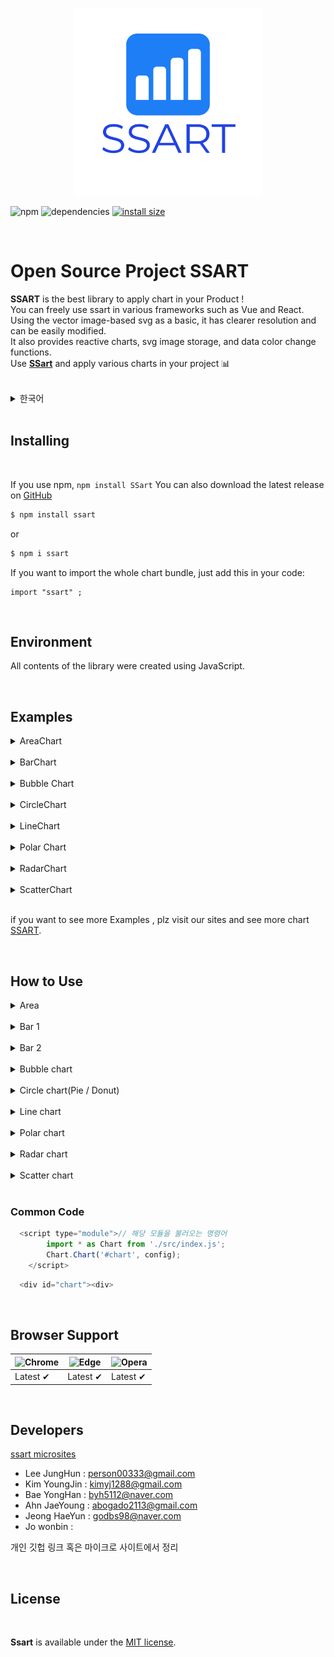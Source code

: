 <p align="center">
  <a href="our micro sites" target="_blank">
    <img src="https://github.com/kid1493/ssart/blob/develop/ssart-micro-site/src/img/SSART-logo.png?raw=true" alt="https://www.ssart.org/" width="300px" height="300px"><br/>
  </a>
</p>
<!-- 
 <img src= src/img/sample.jpg width = "100%" height = "300px"> -->

![npm](https://img.shields.io/npm/v/ssart) <!-- 배포하면 버전이 찍힘  -->
![dependencies](https://img.shields.io/badge/dependencies-d3-brightengreen)
[![install size](https://packagephobia.now.sh/badge?p=ssart)](https://packagephobia.now.sh/result?p=ssart)

<br>

# Open Source Project SSART

**SSART** is the best library to apply chart in your Product !<br>
You can freely use ssart in various frameworks such as Vue and React.<br>
Using the vector image-based svg as a basic, it has clearer resolution and can be easily modified.<br>
It also provides reactive charts, svg image storage, and data color change functions.<br>
Use [**SSart**]() and apply various charts in your project 📊 <br><br> 


<details>
  <summary>한국어</summary>
  <br>
   ssart는 다양한 차트를 프로젝트에 적용할 수 있는 최고의 라이브러리입니다<br>
    Vue 와 React 같은 다양한 프레임 워크에서 자유롭게 사용할 수 있습니다.<br>
    vector 이미지 기반의 svg를 사용하여 선명한 해상도를 가진 차트를 자유롭게 수정할 수 있습니다.<br>
    또한, 반응형 차트, svg 이미지 저장 기능, 데이터 색상 변경 기능 등을 제공합니다.<br>
    ssart를 이용하여 다양한 차트를 여러분의 프로젝트에 적용해 보세요    <br>
  </details>
<br>

## Installing
<br>

If you use npm, ```npm install SSart``` You can also download the latest release on [GitHub](https://github.com/ssartchart/ssart)

``` bash
$ npm install ssart 
```
or

``` bash
$ npm i ssart 
```

If you want to import the whole chart bundle, just add this in your code:


``` vue
import "ssart" ; 
```

<br>

## Environment

All contents of the library were created using JavaScript.

<br>

## Examples


<details>
  <summary>AreaChart</summary>
  <br>
    <img src=https://github.com/kid1493/ssart/blob/develop/src/img/IndexImg/4.Area.png?raw=true width = "300px" height = "300px">
    <br>
    <p>This chart which is based on the line chart displays graphically quantitative data. </p>
    <p>The area between axis and line are commonly emphasized with colors, textures and hatchings. 
    <p>Commonly one compares two or more quantities with an area chart.</p>
    <p>영역 차트 (Araa chart) 는 도형의 넓이를 이용하여 데이터의 정량적 크기를 나타냅니다.</p>
    <p>면적 그래프는 두개 이상의 자료를 비교하는데 용이하게 사용됩니다.</p>
  <br>
  
  [Area Details](https://naver.com) 
  </details>
<br>
<details>
  <summary>BarChart</summary>
  <br>
    <img src=https://github.com/kid1493/ssart/blob/develop/src/img/IndexImg/1.Bar.png?raw=true width = "300px" height = "300px">
    <img src=https://github.com/kid1493/ssart/blob/develop/src/img/IndexImg/2.Bar2.png?raw=true width = "300px" height = "300px">
    <br>
    <p>This chart that represents categorical data as vertical rectangular bars with height and length proportional to the representation values
    <p>막대 차트(bar chart) 는 표현 값에 비례하여 높이와 길이를 가진 직사각형 막대로 범주형 데이터를 표현하는 차트를 말합니다.
    <p>자료의 대소관계를 한눈에 알아보기 쉽고 직관적입니다.
  <br>
  
  [Bar Details](https://naver.com) 
</details>
  <br>
  <details>
  <summary>Bubble Chart</summary>
  <br>
    <img src=https://github.com/kid1493/ssart/blob/develop/src/img/IndexImg/6.Bubble.png?raw=true width = "300px" height = "300px">
    <br>
    <p>This chart displays three dimensions of data.</p>
    <p>Each entity is plotted as a disk that express two of the values through the disk's x-axis and y-axis and the thrid thrugh its size.</p>
    <p>거품형 차트(Bubble Chart)는 3차원 데이터를 나타내는 차트 유형입니다. 각각의 좌표 x,y 값과 이의 가중치 ( v , 거품의 크기 ) 로 구성되어있습니다.</p>
    <p>거품형 차트는 사회, 경제, 의료 및 기타 과학적 관계에 대한 이해를 용이하게 할 수 있습니다.</p>
  <br>
  
  [Bar Details](https://naver.com) 
</details>
 <br>
 <details>
  <summary>CircleChart</summary>
  <br>
    <img src=https://github.com/kid1493/ssart/blob/develop/src/img/IndexImg/8.Pie.png?raw=true width = "300px" height = "300px">
    <img src=https://github.com/kid1493/ssart/blob/develop/src/img/IndexImg/7.Donut.png?raw=true width = "300px" height = "300px">
  <br>
  <p>This chart is a graph showing the ratio of each part to the whole as a percentage in a fan shape. </p>
  <p>The central angle of each sector represents the proportion of the total, and has the advantage of being able to see the ratio at a glance.</p>
  <p>원형 차트(Circle chart)는 전체에 대한 각 부분의 비율을 부채꼴 모양으로 백분률 로 나타낸 그래프입니다.</p>
  <p>각 부채꼴의 중심각이 전체에서 차지하는 비율을 나타내며, 비율을 한눈에 볼 수 있습니다.</p>
  <p>전체적인 비율을 쉽게 파악할 수 있어서 언론사에서 통계 수치를 공개할 때 자주 활용됩니다.</p>

  [Circle Details](https://naver.com) 
  <br>
  </details>
  <br>
  <details>
  <summary>LineChart</summary>
  <br>
    <img src=https://github.com/kid1493/ssart/blob/develop/src/img/IndexImg/3.Line.png?raw=true width = "300px" height = "300px">
      <p>This chart that uses lines to show how different pieces of information are related to each other.</p>
      <p>각 데이터를 점으로 표시하고 그 점들을 선분으로 이어 그린 차트입니다.</p>
      <p>데이터 값이 변화하는 모양과 정도를 쉽게 알 수 있습니다.</p>
  [Line Details](https://naver.com)
  <br>
  </details>
  <br>
  <details>
  <summary>Polar Chart</summary>
  <br>
    <img src=https://github.com/kid1493/ssart/blob/develop/src/img/IndexImg/10.Polar.png?raw=true width = "300px" height = "300px">
    <br>
    <p>Polar charts are similar to pie charts, but each dataset has the same angle.  </p>
    <p>Each data set has a different radius size depending on the value. Useful when displaying comparison data similar to pie charts.</p>
    <p>극지방 차트는 원 차트와 비슷하지만 각 데이터셋이 같은 각을 가집니다.</p>
    <p>각 데이터셋은 값에 따라 반지름의 크기가 다릅니다.</p>
    <p>원형차트와 유사한 비교 데이터를 표시할 때 유용합니다. 단 해당 데이터셋의 값 또한 표시합니다</p>
  <br>

  [Polar Details](https://naver.com) 
  </details>
    </details>
  <br>
  <details>
  <summary>RadarChart</summary>
  <br>
    <img src=https://github.com/kid1493/ssart/blob/develop/src/img/IndexImg/9.Radar.png?raw=true width = "300px" height = "300px">
    <br>
      <p>This is a diagram that divides various evaluation items into polygons according to the number of items, </p>
      <p>draws points according to the score of the items, and connects the points to form a line so that the balance between items can be seen at a glance.</p>
      <p>레이다 차트(Radar Chart)는 어떤 측정 목표에 대한 평가항목이 여러 개일 때 항목 수에 따라 원을 같은 간격으로 나누고, </p>
      <p>중심으로부터 일정 간격으로 동심으로 척도를 재는 칸을 나누어 각 평가항목의 정량화된 점수에 따라 </p>
      <p>그 위치에 점을 찍고 평가항목간 점을 이어 선으로 만들어 항목 간 균형을 한눈에 볼 수 있도록 해주는 차트입니다.</p>
      <p>여러 측정 목표를 함께 겹쳐 놓아 비교하기에도 편리합니다. 각 항목 간 비율뿐만 아니라 균형과 경향을 직관적으로 알 수 있습니다.</p>

  [Radar Details](https://naver.com)
  <br>
  </details>
  <br>
  
  <details>
  <summary>ScatterChart</summary>
  <br>
    <img src=https://github.com/kid1493/ssart/blob/develop/src/img/IndexImg/5.Scatter.png?raw=true width = "300px" height = "300px">
      <p>This chart is a type of plot or mathematical diagram using coordinates to display values for typically two variables for a set of data. </p>
      <p>The data are displayed as a collection of points on the horizontal axis and the vertical axis.</p>
      <p>산점도 차트(Scatter chart)는 직교 좌표계 (도표) 를 이용해 좌표상의 점을 표시함으로써 두 개 변수간의 관계를 나타내는 방법입니다.</p>
      <p>두 변수 사이의 관계를 알 수 있습니다.</p>

  [Scatter Details](https://naver.com)
<br>
  </details>

<br>

if you want to see more Examples , plz visit our sites and see more chart [SSART](ssart).

<br>

## How to Use
<details>
  <summary>Area</summary>
  <br>

```js
  const data = {
    labels: [0, 1, 2, 3, 4, 5, 6, 7, 8, 9],
    datasets: [
      {
        label: '라벨 1',
        data: [10,20,30,40,50],
        backgroundColor: "",
      },
      {
        label: '라벨 2',
        data: [5,10,15,20,25,30],
        backgroundColor: "",
      },
      {
        label: '라벨 3',
        data:[[1, 1], [2, 2], [3, 3], [4, 4], [5, 4], [6, 4]],
      },
    ]
  };
```

```js
  const configArea = {
    type: 'area',
    width: 500,
    height: 500,
    margin: { top: 40, left: 40, bottom: 40, right: 40 },
    padding: 0.1,
    data: dataArea,
    options: {
      responsive: true,
      plugins: {
        legend: {
          position: 'bottom',// top bottom left right
        },
        title: {
          display: true,
          text: 'Chart.js Area Chart'
        },
        xTitle: {
          display: true,
          text: 'y'
        },
        yTitle: {
          display: true,
          text: 'x'
        },
        yGrid: {
          display: true,
          color: "#323233", // "rgb(255, 0, 0)" "rgba(255, 0, 0, 0.3)"
          dash: "10,3",     // 점선, 10만큼 칠하고 3만큼 빈공간
          weight: 1,        // 선 두께
          opacity: .5       // 선 투명도
        },
        menu: {
          // grid: true,
          xGrid: true,
          yGrid: true,
          download: true
        }
      },
      scales: {
        xAxis: {
          type: "number",
          ticks:{
          }
        },    
        yAxis: {
          ticks:{
          }
        },
        line:{
          width: 10,
          opacity: .5
        },
        dot:{
          size: 0,
          opacity: 1,
          visible: true
        }
      }
    },
  };

```

</details>

<br>
<details>
  <summary>Bar 1</summary>
  <br>

```js
  const data = {
    labels: ['a', 'b', 'c', 'd', 'e' ],
    datasets: [
      {
        label: '라벨 1',
        data: [10,20,30,40],
        //backgroundColor: "red",
      },
      {
        label: '라벨 2',
        data: [10,20,30,40],
        //backgroundColor: "blue",
      },
      {
        label: '라벨 3',
        data: [10,20,30,40],
      },
    ]
  };
```

``` js
  const config = {
    type: 'bar',
    width: 500,
    height: 500,
    margin: { top: 40, left: 40, bottom: 40, right: 40 },
    padding: 0.1,
    data: data,
    options: {
      responsive: true,
      plugins: {
        legend: {
          position: 'bottom',// top bottom left right
          fontSize: '10px',
          fontWeight: 'normal',
          fontFamily: 'comic sans ms',
          legendType: 'rect', // rect(default), circle,
        },
        title: {
          display: true,
          text: 'Bar Chart'
        },
        xTitle: {
        display: true,
        text: 'name'
        },
        yTitle: {
          display: true,
          text: 'value'
        },
        xGrid: {
        // color: "rgb(255, 0, 0)", // "rgb(255, 0, 0)" "rgba(255, 0, 0, 0.3)"
        // dash: "10,3",
        // weight: 5,
        // opacity: .5,
        },
        yGrid: {
        // color: "#323233", // "rgb(255, 0, 0)" "rgba(255, 0, 0, 0.3)"
        // dash: "10,3",     // 점선, 10만큼 칠하고 3만큼 빈공간
        // weight: 1,        // 선 두께
        // opacity: .5,      // 선 투명도
        },
        background: {
        },
        menu: {
        grid: true,
        xGrid: true,
        yGrid: true,
        background: true,
        download: true
        }
      },
      scales: {                    
        yAxis: {
          ticks:{
          }
        },                    
        fillopacity: 0.5
      }
    },
  };
```
<br>
</details>

<br>
<details>
  <summary>Bar 2</summary>
  <br>

```js
  const data = {
    labels: ['a', 'b', 'c', 'd', 'e'],
    datasets: [
      {
        label: '라벨 1',
        data: [10,20,30,40],
      },
      {
        label: '라벨 2',
        data: [10,20,30,40],
      },
      {
        label : '라벨 3',
        data : [10,20,30,40],
      }
    ]
  };
```

```js
  const configH = {
    type: 'barH',
    width: 500,
    height: 500,
    margin: { top: 40, left: 40, bottom: 40, right: 40 },
    padding: 0.1,
    data: data,
    options: {
      responsive: true,
      plugins: {
        legend: {
          position: 'bottom',// top bottom left right
        },
        title: {
          display: true,
          text: '가로막대 그래프'
        },
        xTitle: {
          display: true,
          text: 'name'
        },
        yTitle: {
          display: true,
          text: 'value'
        },
        xGrid: {
          color: "rgb(255, 0, 0)", // "rgb(255, 0, 0)" "rgba(255, 0, 0, 0.3)"
          dash: "10,3",
          weight: 1,
          opacity: .5,
        },
        yGrid: {
          color: "#323233", // "rgb(255, 0, 0)" "rgba(255, 0, 0, 0.3)"
          dash: "10,3",     // 점선, 10만큼 칠하고 3만큼 빈공간
          weight: 1,        // 선 두께
          opacity: .5,      // 선 투명도
        },
      }
    },
    y_min: 0,
  };
```

<br>
  </details>
  <br>
  <details>
  <summary>Bubble chart</summary>
  <br>
    
```js
  const data = {
    labels: [0, 1, 2, 3, 4, 5, 6, 7, 8, 9],
    datasets: [
      {
        label: '라벨 1',
        data:[[20, -10, 1], [5, 20, 5], [6, 20, 6]],
      },
      {
        label: '라벨 2',
        data: [
          { x: 110, y: 15, r: 10 },
          { x: 120, y: 23, r: 20 },
          { x: 3, y: 25, r: 30 },
          { x: 7, y: 1575, r: 50 },
        ],
      },
      {
        label: '라벨 3',
        data: [
          { x: 1, y: 15, r: 10 },
          { x: 2, y: 23, r: 20 },
          { x: 3, y: 25, r: 30 },
          { x: 4, y: 32, r: 30 },
          { x: 5, y: 29, r: 100 },
          { x: 6, y: 13, r: 20 },
          { x: 7, y: 15, r: 50 },
        ],
      },
    ]
  };
```

```js
  const config = {
    type: 'bubble',
    width: 500,
    height: 500,
    margin: { top: 40, left: 40, bottom: 40, right: 40 },
    padding: 0.1,
    data: data,
    options: {
      responsive: true,
      plugins: {
        legend: {
          position: 'bottom',// top bottom left right
        },
        title: {
          display: true,
          text: '',
          color: 'rgba(100, 150, 0, .5)',
				  align: 'center' //start, end, center
        },
        xTitle: {
          display: true,
          text: 'x축',
          size: "20px",
          // color: 'rgba(100, 150, 0, .5)',
				  align: 'start' //start, end, center
        },
        yTitle: {
          display: true,
          text: 'y축',
          rotate: true,
          position: 'left',
          color: 'rgba(100, 150, 0, 1)',
				  align: 'bottom' //top, bottom, center
        },
        xGrid: {
          color: "rgb(255, 0, 0)", // "rgb(255, 0, 0)" "rgba(255, 0, 0, 0.3)"
          dash: "10,3",
          weight: 1,
          opacity: .5,
        },
        yGrid: {
          color: "#323233", // "rgb(255, 0, 0)" "rgba(255, 0, 0, 0.3)"
          dash: "10,3",     // 점선, 10만큼 칠하고 3만큼 빈공간
          weight: 1,        // 선 두께
          opacity: .5,      // 선 투명도
        },
        menu: {
        }
      },
      scales: {
        xAxis: {
        // type: "number",
          ticks: {
            min: 0,
            // max: 10
            tick : 10
          }
        },
        yAxis: {
          ticks: {
            // max: 80,
            tick: 20
          }
        },
        r: {
          size: {
            min: 10,
            max: 30
          }
        },
        fillopacity: 0.5
      }
    },
  };
```

<br>
  </details>
  <br>
  <details>
  <summary>Circle chart(Pie / Donut)</summary>
  <br>

```js
  const data = {
    labels: ['라벨1', '라벨2', '라벨3'],
    datasets: [
      {    
        data : [
          { name : '', value: 100, color: '#ff0000' },
          { name:'', value: 200, color: '#ff0000' },
          { name: '', value: 300, color: '#ff0000' },      
        ]
      }
    ]
  };
```

```js
  const config = {
    type: 'pie', // if you want donut chart , change the type to donut!
    width: 500,
    height: 500,
    margin: { top: 40, left: 40, bottom: 40, right: 40 },
    padding: 0.1,
    data: data,
    options: {
      responsive: true,
      plugins: {
        legend: {
          position: 'top',// top bottom left right
        },
        title: {
          display: true,
          text: ''
        },
        sort: true,
        view: true,
      },
    }
  };
```

<br>
  </details>
  <br>
  
  <details>
  <summary>Line chart</summary>
  <br>
    
```js
  const data = {
    labels: [0, 1, 2, 3, 4, 5, 6, 7, 8, 9],
    datasets: [
      {
        label: '라벨 1',
        data: [10,20,30,40,50],
        backgroundColor: "",
      },
      {
        label: '라벨 2',
        data: [5,10,15,20,25,30],
        backgroundColor: "",
      },
      {
        label: '라벨 3',
        data:[[1, 1], [2, 2], [3, 3], [4, 4], [5, 4], [6, 4]],
      },         
    ]
  };
```

```js
  const config = {
    type: 'line',
    width: 500,
    height: 500,
    margin: { top: 40, left: 40, bottom: 40, right: 40 },
    padding: 0.1,
    data: data,
    options: {
      responsive: true,
      plugins: {
        legend: {
          position: 'bottom',// top bottom left right
        },
        title: {
          display: true,
          text: ''
        },
        xTitle: {
          display: true,
          text: 'y'
        },
        yTitle: {
          display: true,
          text: 'x'
        },
        yGrid: {
          display: true,
          color: "#323233", // "rgb(255, 0, 0)" "rgba(255, 0, 0, 0.3)"
          dash: "10,3",     // 점선, 10만큼 칠하고 3만큼 빈공간
          weight: 1,        // 선 두께
          opacity: .5       // 선 투명도
        },
        menu: {
          // grid: true,
          xGrid: true,
          yGrid: true,
          download: true
        }
      },
      scales: {
        xAxis: {
          type: "number",
          ticks: {
          }
        },
        yAxis: {
          ticks: {
          }
        },
        line: {
          width: 5,
          opacity: .5
        },
        dot: {
          size: 0,
          opacity: 0.5,
          visible: true
        }
      }
    },
  };
```
<br>
  </details>
  <br>
<details>
  <summary>Polar chart</summary>
  <br>

```js
  const data = {
    labels: ['ability1', 'ability2', 'ability3', 'ability4' ,'ability5'],
    datasets: [
      { 
        label: 'A',
        data : [270,270,120,1,140]
      },
      { 
        label: 'B', 
        data :[140,100,280,250,120],
      },
      { 
        label: 'C',
        data : [100,190,140,12,270],
      },
      { 
        label : 'D',
        data : [20,200,200,52,230],
      }
    ],        
  };
```

```js
  const config = {
    type: 'polar',
    width: 500,
    height: 500,
    margin: { top: 40, left: 40, bottom: 40, right: 40 },
    padding: 0.1,
    data: data,
    depth:7, // 구간 갯수
    options: {
      responsive: true,
      plugins: {
        legend: {
          position: 'top',// top bottom left right
        },
        title: {
          display: true,
          text: 'polar Chart'
        },
        sort: true,
        view: true,
        menu: {
          download: true
        }
      },
      scales:{
        depth : 7
      }
    }
  }
```

<br>
  </details>
  <br><details>
  <summary>Radar chart</summary>
  <br>

```js
  const data = {
    labels: ['ability1', 'ability2', 'ability3', 'ability4' ,'ability5'],
    datasets: [
      { 
        label: 'A',
        data : [270,270,120,1,140]
      },
      { 
        label: 'B', 
        data :[140,100,280,250,120],
      },
      { 
        label: 'C',
        data : [100,190,140,12,270],
      },
      { 
        label : 'D',
        data : [20,200,200,52,230],
      }
    ],        
  };
```

```js
  const config = {
    type: 'radar',
    width: 500,
    height: 500,
    margin: { top: 40, left: 40, bottom: 40, right: 40 },
    padding: 0.1,
    data: data,
    depth:7, // 구간 갯수
    poly:true,
    options: {
      responsive: true,
      plugins: {
        legend: {
          position: 'top',// top bottom left right
        },
        title: {
          display: true,
          text: 'Radar Chart'
        },
        sort: true,
        view: true,
        menu: {
          download: true
        }
      },
      scales:{
        depth : 7
      }
    }
  };
```

<br>
  </details>
  <br><details>
  <summary>Scatter chart</summary>
  <br>

```js
  const data2 = {
    labels: [0, 1, 2, 3, 4, 5, 6, 7, 8, 9],
    datasets: [
      {
        label: 'Fully Rounded',
        data: [
          { name: 1, value: 10 },
          { name: 2, value: 29 },
          { name: 3, value: 32 },
          { name: 4, value: 25 },
          { name: 5, value: 23 },
          { name: 10, value: 15 }
        ],
        backgroundColor: "red",
      },
      {
        label: 'Small Radius',
        data: [1, 3, 3, 4, 5, 6, 7, 8, 9, 10],
        backgroundColor: "blue",
      },
      {
        label: 'Small Radius',
        data:[ [1.5, 1], [2, 2], [3, 2], [4, 2], [5, 2], [6, 2]],
      },
      {
        label: 'Small Radius',
        data: [
          { x: 1, y: 15 },
          { x: 2, y: 23 },
          { x: 3, y: 25 },
          { x: 4, y: 32 },
          { x: 5, y: 29 },
          { x: -6, y: 13 },
          { x: 7, y: 15 },
        ],
      }
    ]
  };
```

```js
  const config = {
    type: 'scatter',
    width: 500,
    height: 500,
    margin: { top: 40, left: 40, bottom: 40, right: 40 },
    padding: 0.1,
    data: data,
    options: {
      responsive: true,
      plugins: {
        // legend: {
        //     // position: 'right',// top bottom left right
        // },
        title: {
          display: true,
          text: 'Scatter Chart'
        },
        xTitle: {
          display: true,
          text: 'y'
        },
        yTitle: {
          display: true,
          text: 'x'
        },
        xGrid: {
          color: "#323233", // "rgb(255, 0, 0)" "rgba(255, 0, 0, 0.3)"
          dash: "10,3",
          weight: 2,
          opacity: .5
        },
        yGrid: {
          display: true,
          color: "#323233", // "rgb(255, 0, 0)" "rgba(255, 0, 0, 0.3)"
          dash: "10,3",     // 점선, 10만큼 칠하고 3만큼 빈공간
          weight: 2,        // 선 두께
          opacity: .5       // 선 투명도
        },
        background: {
        },
        menu: {
          grid: true,
          xGrid: true,
          yGrid: true,
          background: true,
          download: true
        },
      },
      scales: {
        xAxis: {
          type: "number",
          ticks: {
            min: -10,
            max: 10
          }
        },
        dot: {
          size: 10,
          opacity: 1
        }
      }
    },
  };
```

  </details>
  <br>

<h3>Common Code</h3>

``` js
  <script type="module">// 해당 모듈을 불러오는 명령어 
        import * as Chart from './src/index.js';
        Chart.Chart('#chart', config);      
    </script>
```

``` js
  <div id="chart"><div>
```


<br>

## Browser Support
![Chrome](https://raw.githubusercontent.com/alrra/browser-logos/main/src/chrome/chrome_48x48.png) | ![Edge](https://raw.githubusercontent.com/alrra/browser-logos/main/src/edge/edge_48x48.png) |![Opera](https://raw.githubusercontent.com/alrra/browser-logos/main/src/opera/opera_48x48.png) |
--- | --- | --- |
Latest ✔ | Latest ✔ | Latest ✔ |
<br>

## Developers

[ssart microsites](https://naver.com) <br>

* Lee JungHun : person00333@gmail.com<br>
* Kim YoungJin : kimyj1288@gmail.com<br>
* Bae YongHan : byh5112@naver.com<br>
* Ahn JaeYoung : abogado2113@gmail.com<br>
* Jeong HaeYun : godbs98@naver.com<br>
* Jo wonbin : <br>

개인 깃헙 링크 혹은 마이크로 사이트에서 정리

<br>

## License

<br>

**Ssart** is available under the [MIT license](LICENSE).

<br>
<!-- MIT 라이센스 링크 -->
